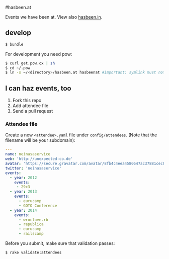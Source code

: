 #hasbeen.at

Events we have been at. View also [hasbeen.in](http://hasbeen.in).

## develop

```bash
$ bundle
```

For development you need pow:

```bash
$ curl get.pow.cx | sh
$ cd ~/.pow
$ ln -s ~/<directory>/hasbeen.at hasbeenat #important: symlink must not contain dot
```

## I can haz events, too

1. Fork this repo
2. Add attendee file
3. Send a pull request

### Attendee file
Create a new `<attendee>.yaml` file under `config/attendees`. (Note that the filename will be your subdomain):

```yaml
---
name: neinasaservice
web: 'http://unexpected-co.de'
avatar: 'https://secure.gravatar.com/avatar/8fb4c4eea4580647ac37881cec8606aa.png'
twitter: 'neinasaservice'
events:
  - year: 2012
    events:
     - 29c3
  - year: 2013
    events:
      - eurucamp
      - GOTO Conference
  - year: 2014
    events:
      - wroclove.rb
      - republica
      - eurucamp
      - railscamp
```

Before you submit, make sure that validation passes:

```bash
$ rake validate:attendees
```
